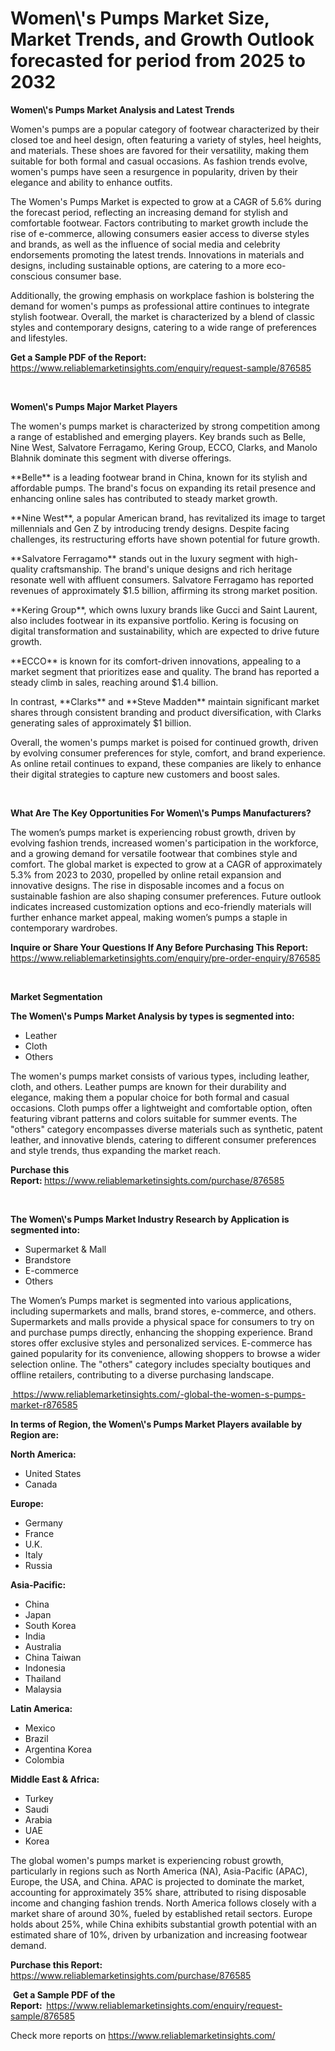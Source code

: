 <p><h1>Women\'s Pumps Market Size, Market Trends, and Growth Outlook forecasted for period from 2025 to 2032</h1></p><p><strong>Women\'s Pumps Market Analysis and Latest Trends</strong></p>
<p><p>Women's pumps are a popular category of footwear characterized by their closed toe and heel design, often featuring a variety of styles, heel heights, and materials. These shoes are favored for their versatility, making them suitable for both formal and casual occasions. As fashion trends evolve, women's pumps have seen a resurgence in popularity, driven by their elegance and ability to enhance outfits.</p><p>The Women's Pumps Market is expected to grow at a CAGR of 5.6% during the forecast period, reflecting an increasing demand for stylish and comfortable footwear. Factors contributing to market growth include the rise of e-commerce, allowing consumers easier access to diverse styles and brands, as well as the influence of social media and celebrity endorsements promoting the latest trends. Innovations in materials and designs, including sustainable options, are catering to a more eco-conscious consumer base. </p><p>Additionally, the growing emphasis on workplace fashion is bolstering the demand for women's pumps as professional attire continues to integrate stylish footwear. Overall, the market is characterized by a blend of classic styles and contemporary designs, catering to a wide range of preferences and lifestyles.</p></p>
<p><strong>Get a Sample PDF of the Report:&nbsp;</strong> <a href="https://www.reliablemarketinsights.com/enquiry/request-sample/876585?utm_campaign=2769&utm_medium=2&utm_source=Github&utm_content=ia&utm_term=21032025&utm_id=womens-pumps">https://www.reliablemarketinsights.com/enquiry/request-sample/876585</a></p>
<p>&nbsp;</p>
<p><strong>Women\'s Pumps Major Market Players</strong></p>
<p><p>The women's pumps market is characterized by strong competition among a range of established and emerging players. Key brands such as Belle, Nine West, Salvatore Ferragamo, Kering Group, ECCO, Clarks, and Manolo Blahnik dominate this segment with diverse offerings.</p><p>**Belle** is a leading footwear brand in China, known for its stylish and affordable pumps. The brand's focus on expanding its retail presence and enhancing online sales has contributed to steady market growth. </p><p>**Nine West**, a popular American brand, has revitalized its image to target millennials and Gen Z by introducing trendy designs. Despite facing challenges, its restructuring efforts have shown potential for future growth.</p><p>**Salvatore Ferragamo** stands out in the luxury segment with high-quality craftsmanship. The brand's unique designs and rich heritage resonate well with affluent consumers. Salvatore Ferragamo has reported revenues of approximately $1.5 billion, affirming its strong market position.</p><p>**Kering Group**, which owns luxury brands like Gucci and Saint Laurent, also includes footwear in its expansive portfolio. Kering is focusing on digital transformation and sustainability, which are expected to drive future growth.</p><p>**ECCO** is known for its comfort-driven innovations, appealing to a market segment that prioritizes ease and quality. The brand has reported a steady climb in sales, reaching around $1.4 billion.</p><p>In contrast, **Clarks** and **Steve Madden** maintain significant market shares through consistent branding and product diversification, with Clarks generating sales of approximately $1 billion.</p><p>Overall, the women's pumps market is poised for continued growth, driven by evolving consumer preferences for style, comfort, and brand experience. As online retail continues to expand, these companies are likely to enhance their digital strategies to capture new customers and boost sales.</p></p>
<p>&nbsp;</p>
<p><strong>What Are The Key Opportunities For Women\'s Pumps Manufacturers?</strong></p>
<p><p>The women’s pumps market is experiencing robust growth, driven by evolving fashion trends, increased women's participation in the workforce, and a growing demand for versatile footwear that combines style and comfort. The global market is expected to grow at a CAGR of approximately 5.3% from 2023 to 2030, propelled by online retail expansion and innovative designs. The rise in disposable incomes and a focus on sustainable fashion are also shaping consumer preferences. Future outlook indicates increased customization options and eco-friendly materials will further enhance market appeal, making women’s pumps a staple in contemporary wardrobes.</p></p>
<p><strong>Inquire or Share Your Questions If Any Before Purchasing This Report:</strong> <a href="https://www.reliablemarketinsights.com/enquiry/pre-order-enquiry/876585?utm_campaign=2769&utm_medium=2&utm_source=Github&utm_content=ia&utm_term=21032025&utm_id=womens-pumps">https://www.reliablemarketinsights.com/enquiry/pre-order-enquiry/876585</a></p>
<p>&nbsp;</p>
<p><strong>Market Segmentation</strong></p>
<p><strong>The Women\'s Pumps Market Analysis by types is segmented into:</strong></p>
<p><ul><li>Leather</li><li>Cloth</li><li>Others</li></ul></p>
<p><p>The women's pumps market consists of various types, including leather, cloth, and others. Leather pumps are known for their durability and elegance, making them a popular choice for both formal and casual occasions. Cloth pumps offer a lightweight and comfortable option, often featuring vibrant patterns and colors suitable for summer events. The "others" category encompasses diverse materials such as synthetic, patent leather, and innovative blends, catering to different consumer preferences and style trends, thus expanding the market reach.</p></p>
<p><strong>Purchase this Report:&nbsp;</strong><a href="https://www.reliablemarketinsights.com/purchase/876585?utm_campaign=2769&utm_medium=2&utm_source=Github&utm_content=ia&utm_term=21032025&utm_id=womens-pumps">https://www.reliablemarketinsights.com/purchase/876585</a></p>
<p>&nbsp;</p>
<p><strong>The Women\'s Pumps Market Industry Research by Application is segmented into:</strong></p>
<p><ul><li>Supermarket & Mall</li><li>Brandstore</li><li>E-commerce</li><li>Others</li></ul></p>
<p><p>The Women’s Pumps market is segmented into various applications, including supermarkets and malls, brand stores, e-commerce, and others. Supermarkets and malls provide a physical space for consumers to try on and purchase pumps directly, enhancing the shopping experience. Brand stores offer exclusive styles and personalized services. E-commerce has gained popularity for its convenience, allowing shoppers to browse a wider selection online. The "others" category includes specialty boutiques and offline retailers, contributing to a diverse purchasing landscape.</p></p>
<p><a href="https://www.reliablemarketinsights.com/-global-the-women-s-pumps-market-r876585?utm_campaign=2769&utm_medium=2&utm_source=Github&utm_content=ia&utm_term=21032025&utm_id=womens-pumps">&nbsp;https://www.reliablemarketinsights.com/-global-the-women-s-pumps-market-r876585</a></p>
<p><strong>In terms of Region, the Women\'s Pumps Market Players available by Region are:</strong></p>
<p>
    <p> <strong> North America: </strong>
        <ul>
            <li>United States</li>
            <li>Canada</li>
        </ul>
        </p> 
    <p> <strong> Europe: </strong>
        <ul>
            <li>Germany</li>
            <li>France</li>
            <li>U.K.</li>
            <li>Italy</li>
            <li>Russia</li>
        </ul>
        </p> 
    <p> <strong> Asia-Pacific: </strong>
        <ul>
            <li>China</li>
            <li>Japan</li>
            <li>South Korea</li>
            <li>India</li>
            <li>Australia</li>
            <li>China Taiwan</li>
            <li>Indonesia</li>
            <li>Thailand</li>
            <li>Malaysia</li>
        </ul>
        </p> 
    <p> <strong> Latin America: </strong>
        <ul>
            <li>Mexico</li>
            <li>Brazil</li>
            <li>Argentina Korea</li>
            <li>Colombia</li>
        </ul>
        </p> 
    <p> <strong> Middle East & Africa: </strong>
        <ul>
            <li>Turkey</li>
            <li>Saudi</li>
            <li>Arabia</li>
            <li>UAE</li>
            <li>Korea</li>
        </ul>
    </p>
    </p>
<p><p>The global women's pumps market is experiencing robust growth, particularly in regions such as North America (NA), Asia-Pacific (APAC), Europe, the USA, and China. APAC is projected to dominate the market, accounting for approximately 35% share, attributed to rising disposable income and changing fashion trends. North America follows closely with a market share of around 30%, fueled by established retail sectors. Europe holds about 25%, while China exhibits substantial growth potential with an estimated share of 10%, driven by urbanization and increasing footwear demand.</p></p>
<p><strong>Purchase this Report: </strong><a href="https://www.reliablemarketinsights.com/purchase/876585?utm_campaign=2769&utm_medium=2&utm_source=Github&utm_content=ia&utm_term=21032025&utm_id=womens-pumps">https://www.reliablemarketinsights.com/purchase/876585</a></p>
<p>&nbsp;<strong>Get a Sample PDF of the Report:&nbsp;&nbsp;</strong><a href="https://www.reliablemarketinsights.com/enquiry/request-sample/876585?utm_campaign=2769&utm_medium=2&utm_source=Github&utm_content=ia&utm_term=21032025&utm_id=womens-pumps">https://www.reliablemarketinsights.com/enquiry/request-sample/876585</a></p>
<p><strong></strong></p>
<p>Check more reports on <a href="https://www.reliablemarketinsights.com/?utm_campaign=2769&utm_medium=2&utm_source=Github&utm_content=ia&utm_term=21032025&utm_id=womens-pumps">https://www.reliablemarketinsights.com/</a></p>